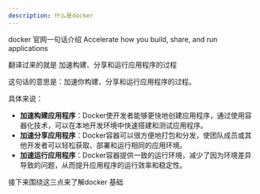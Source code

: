 ```yaml
---
description: 什么是docker
---
```


docker 官网一句话介绍
Accelerate how you build, share, and run applications

翻译过来的就是 加速构建、分享和运行应用程序的过程

这句话的意思是：加速你构建、分享和运行应用程序的过程。

具体来说：
- **加速构建应用程序**：Docker使开发者能够更快地创建应用程序，通过使用容器化技术，可以在本地开发环境中快速搭建和测试应用程序。
- **加速分享应用程序**：Docker容器可以很方便地打包和分发，使团队成员或其他开发者可以轻松获取、部署和运行相同的应用环境。
- **加速运行应用程序**：Docker容器提供一致的运行环境，减少了因为环境差异导致的问题，从而提升应用程序的运行效率和稳定性。

接下来围绕这三点来了解docker 基础




